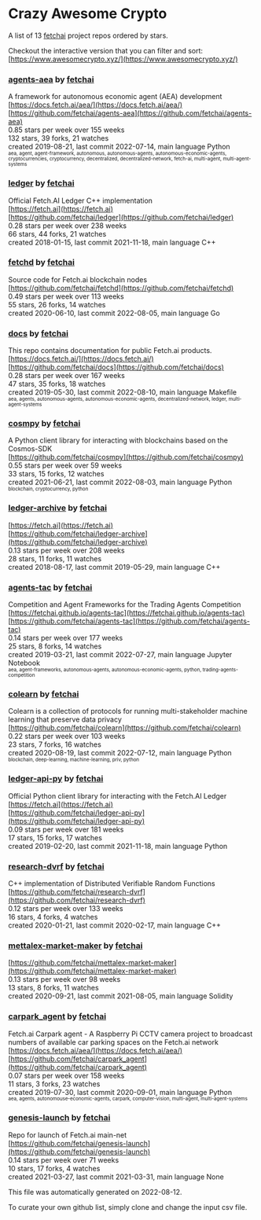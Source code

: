 # Crazy Awesome Crypto
A list of 13 [fetchai](https://github.com/fetchai) project repos ordered by stars.  

Checkout the interactive version that you can filter and sort: 
[https://www.awesomecrypto.xyz/](https://www.awesomecrypto.xyz/)  


### [agents-aea](https://github.com/fetchai/agents-aea) by [fetchai](https://github.com/fetchai)  
A framework for autonomous economic agent (AEA) development  
[https://docs.fetch.ai/aea/](https://docs.fetch.ai/aea/)  
[https://github.com/fetchai/agents-aea](https://github.com/fetchai/agents-aea)  
0.85 stars per week over 155 weeks  
132 stars, 39 forks, 21 watches  
created 2019-08-21, last commit 2022-07-14, main language Python  
<sub><sup>aea, agent, agent-framework, autonomous, autonomous-agents, autonomous-economic-agents, cryptocurrencies, cryptocurrency, decentralized, decentralized-network, fetch-ai, multi-agent, multi-agent-systems</sup></sub>


### [ledger](https://github.com/fetchai/ledger) by [fetchai](https://github.com/fetchai)  
Official Fetch.AI Ledger C++ implementation  
[https://fetch.ai](https://fetch.ai)  
[https://github.com/fetchai/ledger](https://github.com/fetchai/ledger)  
0.28 stars per week over 238 weeks  
66 stars, 44 forks, 21 watches  
created 2018-01-15, last commit 2021-11-18, main language C++  


### [fetchd](https://github.com/fetchai/fetchd) by [fetchai](https://github.com/fetchai)  
Source code for Fetch.ai blockchain nodes  
[https://github.com/fetchai/fetchd](https://github.com/fetchai/fetchd)  
0.49 stars per week over 113 weeks  
55 stars, 26 forks, 14 watches  
created 2020-06-10, last commit 2022-08-05, main language Go  


### [docs](https://github.com/fetchai/docs) by [fetchai](https://github.com/fetchai)  
This repo contains documentation for public Fetch.ai products.  
[https://docs.fetch.ai/](https://docs.fetch.ai/)  
[https://github.com/fetchai/docs](https://github.com/fetchai/docs)  
0.28 stars per week over 167 weeks  
47 stars, 35 forks, 18 watches  
created 2019-05-30, last commit 2022-08-10, main language Makefile  
<sub><sup>aea, agents, autonomous-agents, autonomous-economic-agents, decentralized-network, ledger, multi-agent-systems</sup></sub>


### [cosmpy](https://github.com/fetchai/cosmpy) by [fetchai](https://github.com/fetchai)  
A Python client library for interacting with blockchains based on the Cosmos-SDK  
[https://github.com/fetchai/cosmpy](https://github.com/fetchai/cosmpy)  
0.55 stars per week over 59 weeks  
33 stars, 15 forks, 12 watches  
created 2021-06-21, last commit 2022-08-03, main language Python  
<sub><sup>blockchain, cryptocurrency, python</sup></sub>


### [ledger-archive](https://github.com/fetchai/ledger-archive) by [fetchai](https://github.com/fetchai)  
  
[https://fetch.ai](https://fetch.ai)  
[https://github.com/fetchai/ledger-archive](https://github.com/fetchai/ledger-archive)  
0.13 stars per week over 208 weeks  
28 stars, 11 forks, 11 watches  
created 2018-08-17, last commit 2019-05-29, main language C++  


### [agents-tac](https://github.com/fetchai/agents-tac) by [fetchai](https://github.com/fetchai)  
Competition and Agent Frameworks for the Trading Agents Competition  
[https://fetchai.github.io/agents-tac](https://fetchai.github.io/agents-tac)  
[https://github.com/fetchai/agents-tac](https://github.com/fetchai/agents-tac)  
0.14 stars per week over 177 weeks  
25 stars, 8 forks, 14 watches  
created 2019-03-21, last commit 2022-07-27, main language Jupyter Notebook  
<sub><sup>aea, agent-frameworks, autonomous-agents, autonomous-economic-agents, python, trading-agents-competition</sup></sub>


### [colearn](https://github.com/fetchai/colearn) by [fetchai](https://github.com/fetchai)  
Colearn is a collection of protocols for running multi-stakeholder machine learning that preserve data privacy  
[https://github.com/fetchai/colearn](https://github.com/fetchai/colearn)  
0.22 stars per week over 103 weeks  
23 stars, 7 forks, 16 watches  
created 2020-08-19, last commit 2022-07-12, main language Python  
<sub><sup>blockchain, deep-learning, machine-learning, priv, python</sup></sub>


### [ledger-api-py](https://github.com/fetchai/ledger-api-py) by [fetchai](https://github.com/fetchai)  
Official Python client library for interacting with the Fetch.AI Ledger  
[https://fetch.ai](https://fetch.ai)  
[https://github.com/fetchai/ledger-api-py](https://github.com/fetchai/ledger-api-py)  
0.09 stars per week over 181 weeks  
17 stars, 15 forks, 17 watches  
created 2019-02-20, last commit 2021-11-18, main language Python  


### [research-dvrf](https://github.com/fetchai/research-dvrf) by [fetchai](https://github.com/fetchai)  
C++ implementation of Distributed Verifiable Random Functions  
[https://github.com/fetchai/research-dvrf](https://github.com/fetchai/research-dvrf)  
0.12 stars per week over 133 weeks  
16 stars, 4 forks, 4 watches  
created 2020-01-21, last commit 2020-02-17, main language C++  


### [mettalex-market-maker](https://github.com/fetchai/mettalex-market-maker) by [fetchai](https://github.com/fetchai)  
  
[https://github.com/fetchai/mettalex-market-maker](https://github.com/fetchai/mettalex-market-maker)  
0.13 stars per week over 98 weeks  
13 stars, 8 forks, 11 watches  
created 2020-09-21, last commit 2021-08-05, main language Solidity  


### [carpark_agent](https://github.com/fetchai/carpark_agent) by [fetchai](https://github.com/fetchai)  
Fetch.ai Carpark agent - A Raspberry Pi CCTV camera project to broadcast numbers of available car parking spaces on the Fetch.ai network  
[https://docs.fetch.ai/aea/](https://docs.fetch.ai/aea/)  
[https://github.com/fetchai/carpark_agent](https://github.com/fetchai/carpark_agent)  
0.07 stars per week over 158 weeks  
11 stars, 3 forks, 23 watches  
created 2019-07-30, last commit 2020-09-01, main language Python  
<sub><sup>aea, agents, autonomouse-economic-agents, carpark, computer-vision, multi-agent, multi-agent-systems</sup></sub>


### [genesis-launch](https://github.com/fetchai/genesis-launch) by [fetchai](https://github.com/fetchai)  
Repo for launch of Fetch.ai main-net  
[https://github.com/fetchai/genesis-launch](https://github.com/fetchai/genesis-launch)  
0.14 stars per week over 71 weeks  
10 stars, 17 forks, 4 watches  
created 2021-03-27, last commit 2021-03-31, main language None  


This file was automatically generated on 2022-08-12.  

To curate your own github list, simply clone and change the input csv file.  